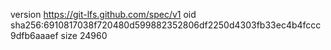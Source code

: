 version https://git-lfs.github.com/spec/v1
oid sha256:6910817038f720480d599882352806df2250d4303fb33ec4b4fccc9dfb6aaaef
size 24960
